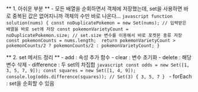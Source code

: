 ** 1. 아쉬운 부분 **
    - 모든 배열을 순회하면서 객체에 저장했는데, set을 사용하면 바로 중복된 값은 없어지니까 객체의 수만 바로 나온다...
    ```javascript
        function solution(nums) {
            const noDuplicatePokemon = new Set(nums); // 입력받은 배열을 바로 set에 저장
            const pokemonVarietyCount = noDuplicatePokemon.size; // set.size 변수를 이용해서 바로 포켓몬 종류 저장
            const pokemonCounts = nums.length; 
            return pokemonVarietyCount > pokemonCounts/2 ? pokemonCounts/2 : pokemonVarietyCount;
        }
    ```

** 2. set 메서드 정리 **
    - add : 속성 추가 함수
    - clear : 변수 초기화
    - delete : 해당 변수 삭제
    - difference : 두 set의 차집합 
        ```javascript
            const odds = new Set([1, 3, 5, 7, 9]);
            const squares = new Set([1, 4, 9]);
            console.log(odds.difference(squares)); // Set(3) { 3, 5, 7 }
        ```
    - forEach : set을 순회할 수 있음